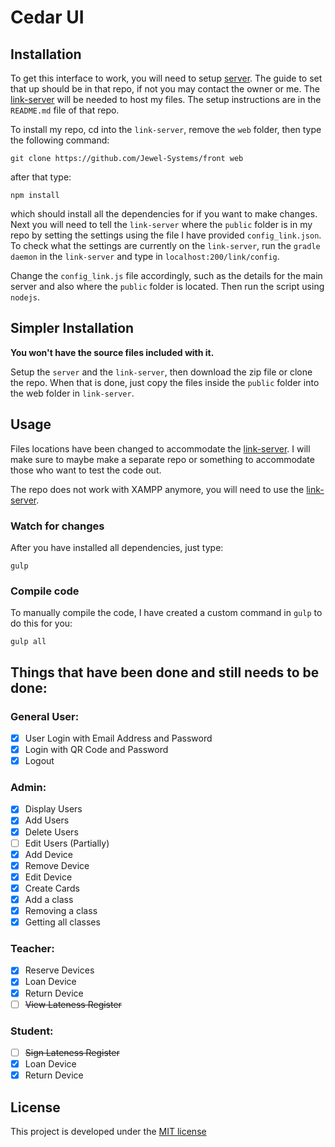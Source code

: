 # Cedar UI

## Installation

To get this interface to work, you will need to setup [server](https://github.com/Jewel-Systems/server). The guide to set that up should be in that repo, if not you may contact the owner or me. The [link-server](https://github.com/Jewel-Systems/link-server) will be needed to host my files. The setup instructions are in the `README.md` file of that repo.

To install my repo, cd into the `link-server`, remove the `web` folder, then type the following command:

    git clone https://github.com/Jewel-Systems/front web
    
after that type:

    npm install

which should install all the dependencies for if you want to make changes. Next you will need to tell the `link-server` where the `public` folder is in my repo by setting the settings using the file I have provided `config_link.json`. To check what the settings are currently on the `link-server`, run the `gradle daemon` in the `link-server` and type in `localhost:200/link/config`.

Change the `config_link.js` file accordingly, such as the details for the main server and also where the `public` folder is located. Then run the script using `nodejs`.

## Simpler Installation

**You won't have the source files included with it.**

Setup the `server` and the `link-server`, then download the zip file or clone the repo. When that is done, just copy the files inside the `public` folder into the web folder in `link-server`.

## Usage

Files locations have been changed to accommodate the [link-server](https://github.com/Jewel-Systems/link-server). I will make sure to maybe make a separate repo or something to accommodate those who want to test the code out.

The repo does not work with XAMPP anymore, you will need to use the [link-server](https://github.com/Jewel-Systems/link-server).

### Watch for changes

After you have installed all dependencies, just type:

    gulp
    
### Compile code

To manually compile the code, I have created a custom command in `gulp` to do this for you:

    gulp all

## Things that have been done and still needs to be done:
### General User:
- [x] User Login with Email Address and Password
- [x] Login with QR Code and Password
- [x] Logout

### Admin:
- [x] Display Users
- [x] Add Users
- [x] Delete Users
- [ ] Edit Users (Partially)
- [x] Add Device
- [x] Remove Device
- [x] Edit Device
- [x] Create Cards
- [x] Add a class
- [x] Removing a class
- [x] Getting all classes

### Teacher:
- [x] Reserve Devices
- [x] Loan Device
- [x] Return Device
- [ ] ~~View Lateness Register~~

### Student:
- [ ] ~~Sign Lateness Register~~
- [x] Loan Device
- [x] Return Device

## License
This project is developed under the [MIT license](LICENSE)
